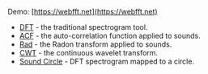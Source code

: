 Demo: [https://webfft.net](https://webfft.net)

- [DFT](/dft) - the traditional spectrogram tool.
- [ACF](/acf) - the auto-correlation function applied to sounds.
- [Rad](/rad) - the Radon transform applied to sounds.
- [CWT](/cwt) - the continuous wavelet transform.
- [Sound Circle](/cir) - DFT spectrogram mapped to a circle.
